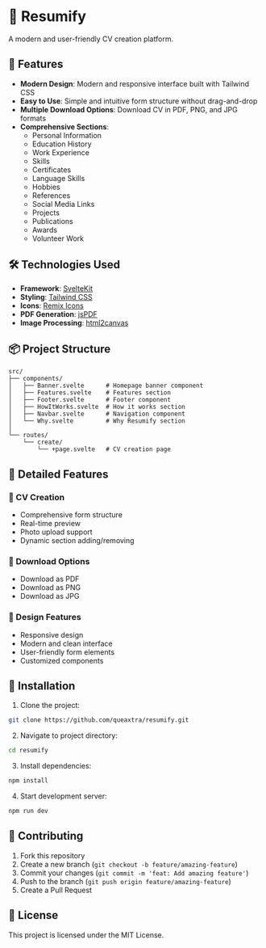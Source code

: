 # 📄 Resumify

A modern and user-friendly CV creation platform.

## 🚀 Features

- **Modern Design**: Modern and responsive interface built with Tailwind CSS
- **Easy to Use**: Simple and intuitive form structure without drag-and-drop
- **Multiple Download Options**: Download CV in PDF, PNG, and JPG formats
- **Comprehensive Sections**:
  - Personal Information
  - Education History
  - Work Experience
  - Skills
  - Certificates
  - Language Skills
  - Hobbies
  - References
  - Social Media Links
  - Projects
  - Publications
  - Awards
  - Volunteer Work

## 🛠️ Technologies Used

- **Framework**: [SvelteKit](https://kit.svelte.dev/)
- **Styling**: [Tailwind CSS](https://tailwindcss.com/)
- **Icons**: [Remix Icons](https://remixicon.com/)
- **PDF Generation**: [jsPDF](https://github.com/parallax/jsPDF)
- **Image Processing**: [html2canvas](https://html2canvas.hertzen.com/)

## 📦 Project Structure

```
src/
├── components/
│   ├── Banner.svelte      # Homepage banner component
│   ├── Features.svelte    # Features section
│   ├── Footer.svelte      # Footer component
│   ├── HowItWorks.svelte  # How it works section
│   ├── Navbar.svelte      # Navigation component
│   └── Why.svelte         # Why Resumify section
│
└── routes/
    └── create/
        └── +page.svelte   # CV creation page
```

## 🌟 Detailed Features

### 📝 CV Creation
- Comprehensive form structure
- Real-time preview
- Photo upload support
- Dynamic section adding/removing

### 💾 Download Options
- Download as PDF
- Download as PNG
- Download as JPG

### 🎨 Design Features
- Responsive design
- Modern and clean interface
- User-friendly form elements
- Customized components

## 🚀 Installation

1. Clone the project:
```bash
git clone https://github.com/queaxtra/resumify.git
```

2. Navigate to project directory:
```bash
cd resumify
```

3. Install dependencies:
```bash
npm install
```

4. Start development server:
```bash
npm run dev
```

## 🤝 Contributing

1. Fork this repository
2. Create a new branch (`git checkout -b feature/amazing-feature`)
3. Commit your changes (`git commit -m 'feat: Add amazing feature'`)
4. Push to the branch (`git push origin feature/amazing-feature`)
5. Create a Pull Request

## 📝 License

This project is licensed under the MIT License.